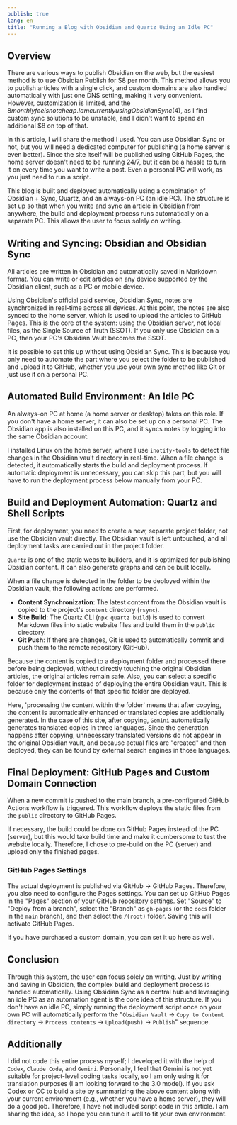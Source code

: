 ```yaml
---
publish: true
lang: en
title: "Running a Blog with Obsidian and Quartz Using an Idle PC"
---
```


## Overview
There are various ways to publish Obsidian on the web, but the easiest method is to use Obsidian Publish for $8 per month. This method allows you to publish articles with a single click, and custom domains are also handled automatically with just one DNS setting, making it very convenient. However, customization is limited, and the $8 monthly fee is not cheap. I am currently using Obsidian Sync ($4), as I find custom sync solutions to be unstable, and I didn't want to spend an additional $8 on top of that.

In this article, I will share the method I used. You can use Obsidian Sync or not, but you will need a dedicated computer for publishing (a home server is even better). Since the site itself will be published using GitHub Pages, the home server doesn't need to be running 24/7, but it can be a hassle to turn it on every time you want to write a post. Even a personal PC will work, as you just need to run a script.

This blog is built and deployed automatically using a combination of Obsidian + Sync, Quartz, and an always-on PC (an idle PC).
The structure is set up so that when you write and sync an article in Obsidian from anywhere, the build and deployment process runs automatically on a separate PC.
This allows the user to focus solely on writing.

## Writing and Syncing: Obsidian and Obsidian Sync
All articles are written in Obsidian and automatically saved in Markdown format.
You can write or edit articles on any device supported by the Obsidian client, such as a PC or mobile device.

Using Obsidian's official paid service, Obsidian Sync, notes are synchronized in real-time across all devices. At this point, the notes are also synced to the home server, which is used to upload the articles to GitHub Pages.
This is the core of the system: using the Obsidian server, not local files, as the Single Source of Truth (SSOT). If you only use Obsidian on a PC, then your PC's Obsidian Vault becomes the SSOT.

It is possible to set this up without using Obsidian Sync. This is because you only need to automate the part where you select the folder to be published and upload it to GitHub, whether you use your own sync method like Git or just use it on a personal PC.

## Automated Build Environment: An Idle PC
An always-on PC at home (a home server or desktop) takes on this role. If you don't have a home server, it can also be set up on a personal PC.
The Obsidian app is also installed on this PC, and it syncs notes by logging into the same Obsidian account.

I installed Linux on the home server, where I use `inotify-tools` to detect file changes in the Obsidian vault directory in real-time.
When a file change is detected, it automatically starts the build and deployment process.
If automatic deployment is unnecessary, you can skip this part, but you will have to run the deployment process below manually from your PC.

## Build and Deployment Automation: Quartz and Shell Scripts
First, for deployment, you need to create a new, separate project folder, not use the Obsidian vault directly. The Obsidian vault is left untouched, and all deployment tasks are carried out in the project folder.

`Quartz` is one of the static website builders, and it is optimized for publishing Obsidian content. It can also generate graphs and can be built locally.

When a file change is detected in the folder to be deployed within the Obsidian vault, the following actions are performed.

*   **Content Synchronization**: The latest content from the Obsidian vault is copied to the project's `content` directory (`rsync`).
*   **Site Build**: The Quartz CLI (`npx quartz build`) is used to convert Markdown files into static website files and build them in the `public` directory.
*   **Git Push**: If there are changes, Git is used to automatically commit and push them to the remote repository (GitHub).

Because the content is copied to a deployment folder and processed there before being deployed, without directly touching the original Obsidian articles, the original articles remain safe. Also, you can select a specific folder for deployment instead of deploying the entire Obsidian vault. This is because only the contents of that specific folder are deployed.

Here, 'processing the content within the folder' means that after copying, the content is automatically enhanced or translated copies are additionally generated. In the case of this site, after copying, `Gemini` automatically generates translated copies in three languages. Since the generation happens after copying, unnecessary translated versions do not appear in the original Obsidian vault, and because actual files are "created" and then deployed, they can be found by external search engines in those languages.

## Final Deployment: GitHub Pages and Custom Domain Connection
When a new commit is pushed to the main branch, a pre-configured GitHub Actions workflow is triggered.
This workflow deploys the static files from the `public` directory to GitHub Pages.

If necessary, the build could be done on GitHub Pages instead of the PC (server), but this would take build time and make it cumbersome to test the website locally. Therefore, I chose to pre-build on the PC (server) and upload only the finished pages.

### GitHub Pages Settings
The actual deployment is published via GitHub -> GitHub Pages. Therefore, you also need to configure the Pages settings.
You can set up GitHub Pages in the "Pages" section of your GitHub repository settings.
Set "Source" to "Deploy from a branch", select the "Branch" as `gh-pages` (or the `docs` folder in the `main` branch), and then select the `/(root)` folder.
Saving this will activate GitHub Pages.

If you have purchased a custom domain, you can set it up here as well.

## Conclusion
Through this system, the user can focus solely on writing. Just by writing and saving in Obsidian, the complex build and deployment process is handled automatically.
Using Obsidian Sync as a central hub and leveraging an idle PC as an automation agent is the core idea of this structure. If you don't have an idle PC, simply running the deployment script once on your own PC will automatically perform the "`Obsidian Vault` -> `Copy to Content directory` -> `Process contents` -> `Upload(push)` -> `Publish`" sequence.

## Additionally
I did not code this entire process myself; I developed it with the help of `Codex`, `Claude Code`, and `Gemini`.
Personally, I feel that Gemini is not yet suitable for project-level coding tasks locally, so I am only using it for translation purposes (I am looking forward to the 3.0 model). If you ask Codex or CC to build a site by summarizing the above content along with your current environment (e.g., whether you have a home server), they will do a good job. Therefore, I have not included script code in this article. I am sharing the idea, so I hope you can tune it well to fit your own environment.
